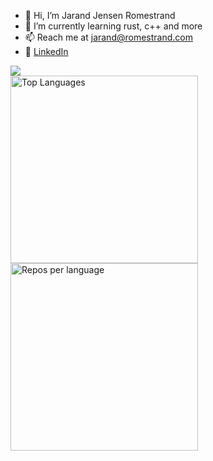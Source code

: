- 👋 Hi, I’m Jarand Jensen Romestrand
- 🌱 I’m currently learning rust, c++ and more
- 📫 Reach me at jarand@romestrand.com
- 📮 <a href="https://www.linkedin.com/in/jarand-jensen-romestrand-aa754b263/">LinkedIn</a>

<img src="https://komarev.com/ghpvc/?username=JarandJR"/>
<div>
  <img src="https://github-readme-stats.vercel.app/api/top-langs/?username=JarandJR&hide_progress=false&theme=transparent&hide=jupyter%20notebook" alt="Top Languages" width="300" height="300">
  <img src="http://github-profile-summary-cards.vercel.app/api/cards/repos-per-language?username=JarandJR&theme=transparent&exclude=Jupyter%20Notebook" alt="Repos per language" width="300" height="300">
</div>
